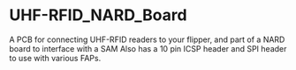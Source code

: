 # UHF-RFID_NARD_Board
A PCB for connecting UHF-RFID readers to your flipper, and part of a NARD board to interface with a SAM
Also has a 10 pin ICSP header and SPI header to use with various FAPs.
